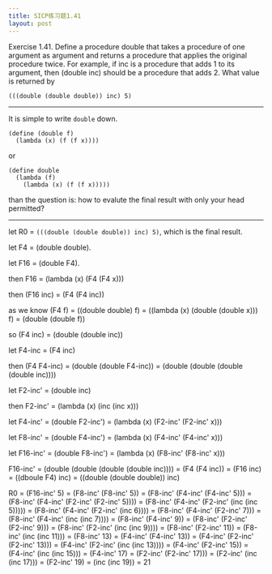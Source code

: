 ```yaml
---
title: SICP练习题1.41
layout: post
---
```


Exercise 1.41.  Define a procedure double that takes a procedure of one argument as argument and returns a procedure that applies the original procedure twice. For example, if inc is a procedure that adds 1 to its argument, then (double inc) should be a procedure that adds 2. What value is returned by

```
(((double (double double)) inc) 5)
```

---

It is simple to write `double` down.

```
(define (double f)
  (lambda (x) (f (f x))))
```

or

```
(define double
  (lambda (f)
    (lambda (x) (f (f x)))))
```

than the question is: how to evalute the final result with only your head permitted?

---

let R0 = `(((double (double double)) inc) 5)`, which is the final result.

let F4 = (double double).

let F16 = (double F4).

then
F16 = (lambda (x) (F4 (F4 x)))

then
(F16 inc) = (F4 (F4 inc))

as we know
(F4 f) = ((double double) f)
= ((lambda (x) (double (double x))) f)
= (double (double f))

so
(F4 inc) = (double (double inc))

let F4-inc = (F4 inc)

then (F4 F4-inc) = (double (double F4-inc)) = (double (double (double (double inc))))

let F2-inc' = (double inc)

then
F2-inc' = (lambda (x) (inc (inc x)))

let F4-inc' = (double F2-inc') = (lambda (x) (F2-inc' (F2-inc' x)))

let F8-inc' = (double F4-inc') = (lambda (x) (F4-inc' (F4-inc' x)))

let F16-inc' = (double F8-inc') = (lambda (x) (F8-inc' (F8-inc' x)))

F16-inc' = (double (double (double (double inc)))) = (F4 (F4 inc)) = (F16 inc) = ((dboule F4) inc) = ((double (double double)) inc)

R0 
= (F16-inc' 5) 
= (F8-inc' (F8-inc' 5)) 
= (F8-inc' (F4-inc' (F4-inc' 5))) 
= (F8-inc' (F4-inc' (F2-inc' (F2-inc' 5)))) 
= (F8-inc' (F4-inc' (F2-inc' (inc (inc 5))))) 
= (F8-inc' (F4-inc' (F2-inc' (inc 6)))) 
= (F8-inc' (F4-inc' (F2-inc' 7))) 
= (F8-inc' (F4-inc' (inc (inc 7)))) 
= (F8-inc' (F4-inc' 9)) 
= (F8-inc' (F2-inc' (F2-inc' 9))) 
= (F8-inc' (F2-inc' (inc (inc 9)))) 
= (F8-inc' (F2-inc' 11))
= (F8-inc' (inc (inc 11)))
= (F8-inc' 13)
= (F4-inc' (F4-inc' 13))
= (F4-inc' (F2-inc' (F2-inc' 13)))
= (F4-inc' (F2-inc' (inc (inc 13))))
= (F4-inc' (F2-inc' 15))
= (F4-inc' (inc (inc 15)))
= (F4-inc' 17)
= (F2-inc' (F2-inc' 17)))
= (F2-inc' (inc (inc 17)))
= (F2-inc' 19)
= (inc (inc 19))
= 21
